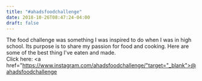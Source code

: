 ```yaml
---
title: "#ahadsfoodchallenge"
date: 2018-10-26T08:47:24-04:00
draft: false
---
```

The food challenge was something I was inspired to do when I was in high school. Its purpose is to share my passion for food and cooking. Here are some of the best thing I've eaten and made.
<br>Click here:
<a href="https://www.instagram.com/ahadsfoodchallenge/"target="_blank">@ahadsfoodchallenge</a>
</br>
